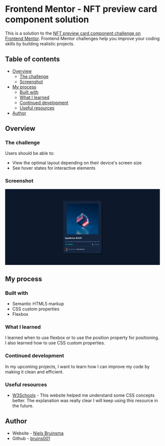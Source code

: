 # Frontend Mentor - NFT preview card component solution

This is a solution to the [NFT preview card component challenge on Frontend Mentor](https://www.frontendmentor.io/challenges/nft-preview-card-component-SbdUL_w0U). Frontend Mentor challenges help you improve your coding skills by building realistic projects.

## Table of contents

- [Overview](#overview)
  - [The challenge](#the-challenge)
  - [Screenshot](#screenshot)
- [My process](#my-process)
  - [Built with](#built-with)
  - [What I learned](#what-i-learned)
  - [Continued development](#continued-development)
  - [Useful resources](#useful-resources)
- [Author](#author)

## Overview

### The challenge

Users should be able to:

- View the optimal layout depending on their device's screen size
- See hover states for interactive elements

### Screenshot

![](./images/result.png)

## My process

### Built with

- Semantic HTML5 markup
- CSS custom properties
- Flexbox

### What I learned

I learned when to use flexbox or to use the position property for positioning. I also learned how to use CSS custom properties.

### Continued development

In my upcoming projects, I want to learn how I can improve my code by making it clean and efficient.

### Useful resources

- [W3Schools](https://www.w3schools.com/) - This website helped me understand some CSS concepts better. The explanation was really clear I will keep using this resource in the future.

## Author

- Website - [Niels Bruinsma](https://www.nielsbruinsma.net/)
- Github - [bruins001](https://github.com/bruins001)
